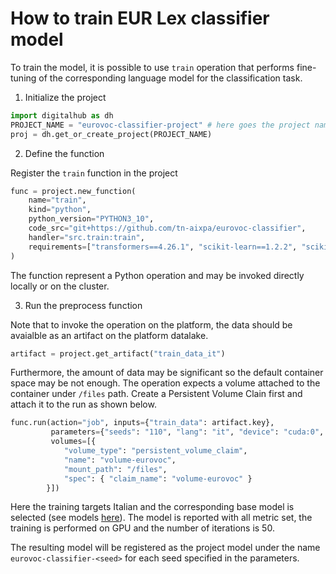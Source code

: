 # How to train EUR Lex classifier model

To train the model, it is possible to use ``train`` operation that performs fine-tuning of the corresponding language model
for the classification task. 

1. Initialize the project

```python
import digitalhub as dh
PROJECT_NAME = "eurovoc-classifier-project" # here goes the project name that you are creating on the platform
proj = dh.get_or_create_project(PROJECT_NAME)
```

2. Define the function

Register the ``train`` function in the project

```python
func = project.new_function(
    name="train", 
    kind="python", 
    python_version="PYTHON3_10", 
    code_src="git+https://github.com/tn-aixpa/eurovoc-classifier", 
    handler="src.train:train",
    requirements=["transformers==4.26.1", "scikit-learn==1.2.2", "scikit-multilearn==0.2.0", "numpy==1.23.4", "lsg-converter==0.0.5", "sentence-transformers==2.2.2", "fastapi==0.95.2", "uvicorn==0.22.0", "python-dotenv==1.0.0", "compress_fasttext==0.1.3", "scipy==1.10.0", "nltk==3.8.1", "gensim==4.3.0", "ufal.udpipe==1.3.0.1", "pyyaml==6.0", "stop-words==2018.7.23", "spacy==3.5.1", "PageRange==0.4"]
)
```
The function represent a Python operation and may be invoked directly locally or on the cluster.

3. Run the preprocess function

Note that to invoke the operation on the platform, the data should be avaialble as an artifact on the platform datalake.

```python
artifact = project.get_artifact("train_data_it")
```

Furthermore, the amount of data may be significant so the default container space may be not enough. The operation expects a volume
attached to the container under ``/files`` path. Create a Persistent Volume Clain first and attach it to the run as shown below.


```python
func.run(action="job", inputs={"train_data": artifact.key}, 
         parameters={"seeds": "110", "lang": "it", "device": "cuda:0", "epochs": 50, "full_metrics": True},
         volumes=[{ 
            "volume_type": "persistent_volume_claim", 
            "name": "volume-eurovoc", 
            "mount_path": "/files", 
            "spec": { "claim_name": "volume-eurovoc" }
        }])
```

Here the training targets Italian and the corresponding base model is selected (see models [here](../../src/config/models.yml)). The model is reported with all metric set, the training is performed on GPU and the number of iterations is 50.

The resulting model will be registered as the project model under the name ``eurovoc-classifier-<seed>`` for each seed specified in the parameters.